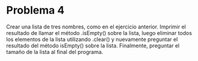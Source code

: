 # Problema 4
Crear una lista de tres nombres, como en el ejercicio anterior. Imprimir el resultado de llamar el método .isEmpty() sobre la lista, luego eliminar todos los elementos de la lista utilizando .clear() y nuevamente preguntar el resultado del método isEmpty() sobre la lista. Finalmente, preguntar el tamaño de la lista al final del programa.